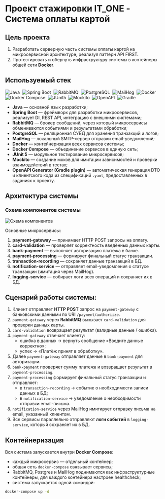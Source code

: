 # Проект стажировки IT_ONE - Система оплаты картой

## Цель проекта
1. Разработать серверную часть системы оплаты картой на микросервисной архитектуре, реализуя паттерн API FIRST.  
2. Протестировать и обернуть инфраструктуру системы в контейнеры общей сети **Docker**.

## Используемый стек

![Java](https://img.shields.io/badge/Java-orange?logo=java&logoColor=white)  ![Spring Boot](https://img.shields.io/badge/Spring%20Boot-3.x-brightgreen?logo=spring&logoColor=white)  ![RabbitMQ](https://img.shields.io/badge/RabbitMQ-Message%20Broker-FF6600?logo=rabbitmq&logoColor=white)  ![PostgreSQL](https://img.shields.io/badge/PostgreSQL-Database-316192?logo=postgresql&logoColor=white)  ![MailHog](https://img.shields.io/badge/MailHog-SMTP%20Testing-red?logo=mail.ru&logoColor=white)  ![Docker](https://img.shields.io/badge/Docker-Containerization-2496ED?logo=docker&logoColor=white)  ![Docker Compose](https://img.shields.io/badge/Docker%20Compose-Orchestration-2496ED?logo=docker&logoColor=white)  ![JUnit5](https://img.shields.io/badge/JUnit5-Testing-25A162?logo=junit5&logoColor=white)  ![Mockito](https://img.shields.io/badge/Mockito-Mocking-yellow?logo=java&logoColor=white)  ![OpenAPI](https://img.shields.io/badge/OpenAPI-Codegen-6BA539?logo=openapiinitiative&logoColor=white)  ![Gradle](https://img.shields.io/badge/Gradle-Build%20Tool-02303A?logo=gradle&logoColor=white)

- **Java** — основной язык разработки;
- **Spring Boot** — фреймворк для разработки микросервисов, реализует DI, REST API, интеграцию с внешними системами;
- **RabbitMQ** — брокер сообщений, через который микросервисы обмениваются событиями и результатами обработки;
- **PostgreSQL** — реляционная СУБД для хранения транзакций и логов;
- **MailHog** — локальный SMTP-сервер отправки email-уведомлений;  
- **Docker** — контейнеризация всех сервисов системы;  
- **Docker Compose** — объединение сервисов в единую сеть;  
- **JUnit 5** — модульное тестирование микросервисов;
- **Mockito** — создание моков для имитации зависимостей и проверки взаимодействий в тестах;  
- **OpenAPI Generator (Gradle plugin)** — автоматическая генерация DTO и клиентского кода из спецификаций `.yaml`, предоставленных в заданиях к проекту.  

## Архитектура системы

### Схема компонентов системы
![Схема компонентов](https://github.com/user-attachments/assets/4598fca5-40a0-498b-b19c-aebd73d35890)

Основные микросервисы:
1. **payment-gateway** — принимает HTTP POST запросы на оплату.
2. **card-validation** — проверяет корректность введённых данных карты.
3. **bank-payment** — выполняет авторизацию платежа в банке.
4. **payment-processing** — формирует финальный статус транзакции.
5. **transaction-recording** — сохраняет данные транзакций в БД.
6. **notification-service** — отправляет email-уведомления о статусе транзакции (имитация через MailHog).
7. **logging-service** — собирает логи всех операций и сохраняет их в БД.

## Сценарий работы системы:
1. Клиент отправляет **HTTP POST** запрос на `payment-gateway` c банковскими данными по URI `/payment/authoriize`.
2. `payment-gateway` через **RabbitMQ** вызывает `card-validation` для проверки данных карты.
3. `card-validation` возвращает результат (валидные данные / ошибка).
4. `payment-gateway` отвечает клиенту:  
   - ошибка в данных → вернуть сообщение «Введите данные корректно»;  
   - успех → «Платёж принят в обработку».
5. Далее `payment-gateway` отправляет данные в `bank-payment` для авторизации.
6. `bank-payment` проверяет сумму платежа и возвращает результат в `payment-processing`.
7. `payment-processing` формирует финальный статус транзакции и отправляет:  
   - в `transaction-recording` → событие о необходимости записи данных в БД;  
   - в `notification-service` → уведомление о необходимости отправки email-письма.
8. `notification-service` через MailHog имитирует отправку письма на email, указанный клиентом.
9. Все сервисы параллельно отправляют **логи событий** в `logging-service`, который сохраняет их в БД.

## Контейнеризация
Вся система запускается внутри **Docker Compose**:
- каждый микросервис — отдельный контейнер;
- общая сеть `docker-compose` связывает сервисы;
- RabbitMQ, Postgres и MailHog поднимаются как инфраструктурные контейнеры, для каждого контейнера настроен healthcheck;
- система запускается одной командой:

```bash
docker-compose up -d
